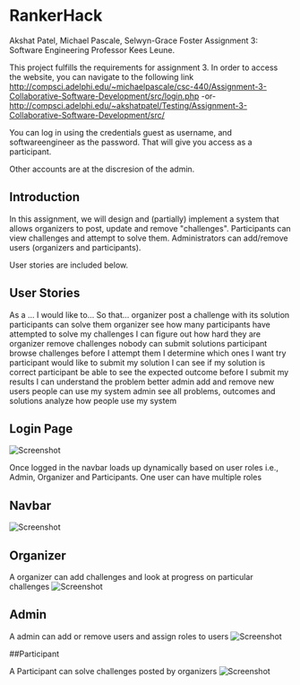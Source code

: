 # RankerHack
Akshat Patel, Michael Pascale, Selwyn-Grace Foster Assignment 3: Software Engineering Professor Kees Leune.

This project fulfills the requirements for assignment 3. In order to access the website, you can navigate to the following link
  http://compsci.adelphi.edu/~michaelpascale/csc-440/Assignment-3-Collaborative-Software-Development/src/login.php
                      -or-
  http://compsci.adelphi.edu/~akshatpatel/Testing/Assignment-3-Collaborative-Software-Development/src/

You can log in using the credentials guest as username, and softwareengineer as the password. That will give you access as a participant.

Other accounts are at the discresion of the admin.

## Introduction

In this assignment, we will design and (partially) implement a system that allows organizers to post, update and remove "challenges". Participants can view challenges and attempt to solve them. Administrators can add/remove users (organizers and participants).

User stories are included below.


## User Stories
As a ...	I would like to...	So that...
organizer	post a challenge with its solution	 participants can solve them
organizer	see how many participants have attempted to solve my challenges 	 I can figure out how hard they are
organizer 	remove challenges  	 nobody can submit solutions
participant 	browse challenges before I attempt them 	 I determine which ones I want try
participant	would like to submit my solution 	 I can see if my solution is correct
participant 	be able to see the expected outcome before I submit my results 	 I can understand the problem better
 admin	add and remove new users 	 people can use my system
 admin	see all problems, outcomes and solutions 	 analyze how people use my system

## Login Page
![Screenshot](https://github.com/AKSHAT3272/Assignment-3-Collaborative-Software-Development/Screenshots/login.png)

Once logged in the navbar loads up dynamically based on user roles i.e., Admin, Organizer and Participants. One user can have multiple roles

## Navbar

![Screenshot](https://github.com/AKSHAT3272/Assignment-3-Collaborative-Software-Development/Screenshots/Navbar.png)

## Organizer

A organizer can add challenges and look at progress on particular challenges
![Screenshot](https://github.com/AKSHAT3272/Assignment-3-Collaborative-Software-Development/Screenshots/Organizer.png)

## Admin

A admin can add or remove users and assign roles to users
![Screenshot](https://github.com/AKSHAT3272/Assignment-3-Collaborative-Software-Development/Screenshots/Admin.png)

##Participant

A Participant can solve challenges posted by organizers
![Screenshot](https://github.com/AKSHAT3272/Assignment-3-Collaborative-Software-Development/Screenshots/Participant.png)
